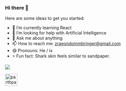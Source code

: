 
### Hi there 👋
<!--
**Anonymous616/Anonymous616** is a ✨ _special_ ✨ repository because its `README.md` (this file) appears on your GitHub profile.-->

Here are some ideas to get you started:
<!--- 🔭 I’m currently working on ... -->
- 🌱 I’m currently learning React<!--- 👯 I’m looking to collaborate on ... -->
- 🤔 I’m looking for help with Artificial Intelligence
- 💬 Ask me about anything
- 📫 How to reach me: zraeondommbringer@gmail.com
- 😄 Pronouns: He / is
- ⚡ Fun fact: Shark skin feels similar to sandpaper.


<img src="https://github-readme-stats.vercel.app/api?username=Anonymous616&&show_icons=true&title_color=39cccc&icon_color=39cccc&text_color=39cccc&bg_color=001f3f"/>


<span><a href="https://www.linkedin.com/in/deongracias/" target="blank"><img align="left" src="https://cdn.jsdelivr.net/npm/simple-icons@3.0.1/icons/linkedin.svg" alt="parthpanchal123" height="40" width="40" /></a></span>

